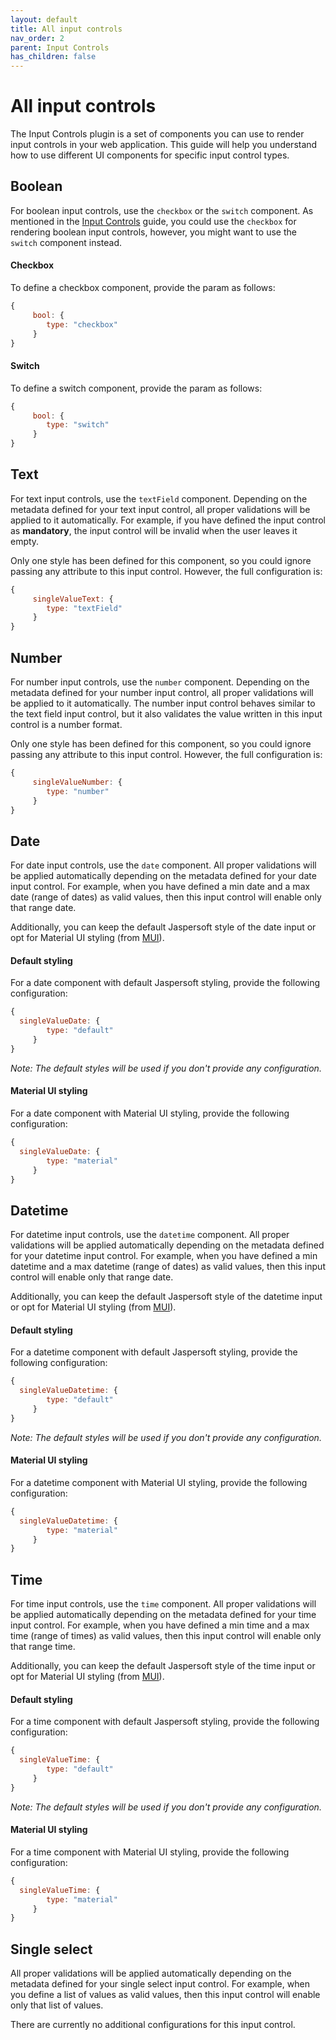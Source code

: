 ```yaml
---
layout: default
title: All input controls
nav_order: 2
parent: Input Controls
has_children: false
---
```

# All input controls

The Input Controls plugin is a set of components you can use to render input controls in your web application. This guide will help you understand how to use different UI components for specific input control types.

##  Boolean
For boolean input controls, use the `checkbox` or the `switch` component.
As mentioned in the [Input Controls]({{site.baseurl}}/pages/input-controls/basic-usage#panel-definition) guide, you could use the 
`checkbox` for rendering boolean input controls, however, you might want to use the `switch` component instead.

#### Checkbox
  To define a checkbox component, provide the param as follows:
  ```js
  {
       bool: {
          type: "checkbox"
       }
  }
  ```

#### Switch
To define a switch component, provide the param as follows:
  ```js
  {
       bool: {
          type: "switch"
       }
  }
  ```

##  Text
For text input controls, use the `textField` component.
Depending on the metadata defined for your text input control, all proper validations will be applied to it automatically. For example, if you have defined the input control as **mandatory**, the input control will be invalid when the user leaves it empty.

Only one style has been defined for this component, so you could ignore passing any attribute to this input control. However, the full configuration is:
  ```js
  {
       singleValueText: {
          type: "textField"
       }
  }
  ```


##  Number
For number input controls, use the `number` component.
Depending on the metadata defined for your number input control, all proper validations will be applied to it automatically. The number input control behaves similar to the text field input control, but it also validates the value written in this
input control is a number format.

Only one style has been defined for this component, so you could ignore passing any attribute to this input control. However, the full configuration is:
  ```js
  {
       singleValueNumber: {
          type: "number"
       }
  }
  ```

##  Date
For date input controls, use the `date` component.
All proper validations will be applied automatically depending on the metadata defined for your date input control. For example, when you have defined a min date and a max date (range of dates) as valid values, then this input control will enable only that range date. 

Additionally, you can keep the default Jaspersoft style of the date input or opt for Material UI styling (from [MUI](https://mui.com/x/react-date-pickers/date-picker/)).

#### Default styling

For a date component with default Jaspersoft styling, provide the following configuration:
  ```js
  {
    singleValueDate: {
          type: "default"
       }
  }
  ```

_Note: The default styles will be used if you don't provide any configuration._

#### Material UI styling
For a date component with Material UI styling, provide the following configuration:
  ```js
  {
    singleValueDate: {
          type: "material"
       }
  }
  ```

##  Datetime
For datetime input controls, use the `datetime` component.
All proper validations will be applied automatically depending on the metadata defined for your datetime input control. For example, when you have defined a min datetime and a max datetime (range of dates) as valid values, then this input control will enable only that range date.

Additionally, you can keep the default Jaspersoft style of the datetime input or opt for Material UI styling
(from [MUI](https://mui.com/x/react-date-pickers/date-picker/)).

#### Default styling

For a datetime component with default Jaspersoft styling, provide the following configuration:
  ```js
  {
    singleValueDatetime: {
          type: "default"
       }
  }
  ```

_Note: The default styles will be used if you don't provide any configuration._

#### Material UI styling
For a datetime component with Material UI styling, provide the following configuration:
  ```js
  {
    singleValueDatetime: {
          type: "material"
       }
  }
  ```

##  Time
For time input controls, use the `time` component. All proper validations will be applied automatically depending on the metadata defined for your time input control. For example, when you have defined a min time and a max time (range of times) as valid values, then this input control will enable only that range time.

Additionally, you can keep the default Jaspersoft style of the time input or opt for Material UI styling (from [MUI](https://mui.com/x/react-date-pickers/date-picker/)). 

#### Default styling
For a time component with default Jaspersoft styling, provide the following configuration:
  ```js
  {
    singleValueTime: {
          type: "default"
       }
  }
  ```

_Note: The default styles will be used if you don't provide any configuration._

#### Material UI styling
For a time component with Material UI styling, provide the following configuration:
  ```js
  {
    singleValueTime: {
          type: "material"
       }
  }
  ```

##  Single select
All proper validations will be applied automatically depending on the metadata defined for your single select input control. For example, when you define a list of values as valid values, then this input control will enable only that list of values.

There are currently no additional configurations for this input control.
